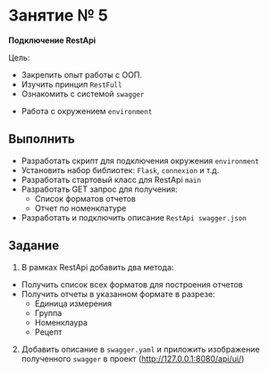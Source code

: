 # Занятие № 5
**Подключение RestApi**

Цель:
- Закрепить опыт работы с ООП.
- Изучить принцип `RestFull`
- Ознакомить с системой `swagger`
* Работа с окружением `environment` 

## Выполнить
* Разработать скрипт для подключения окружения `environment`
* Установить набор библиотек: `Flask`, `connexion` и т.д.
* Разработать стартовый класс для RestApi `main`
* Разработать GET запрос для получения:
	- Список форматов отчетов
	- Отчет по номенклатуре
* Разработать и подключить описание `RestApi swagger.json`
 

## Задание
1. В рамках RestApi добавить два метода:
- Получить список всех форматов для построения отчетов
- Получить отчеты в указанном формате в разрезе:
    * Единица измерения
    * Группа
    * Номенклаура
    * Рецепт
2. Добавить описание в `swagger.yaml` и приложить изображение полученного `swagger` в проект (http://127.0.0.1:8080/api/ui/)

